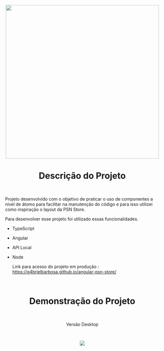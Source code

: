 <p align="center">
    <img style="height: 500px " src= "https://user-images.githubusercontent.com/98058431/209409845-83a5483b-1619-444d-807d-87e5b8de3f1b.png">

</p>

<h1 align="center"> Descrição do Projeto </h1>


<br>


 Projeto desenvolvido com o objetivo de praticar o uso de componentes a nível de átomo para facilitar na manutenção do código e para isso utilizei como inspiração o layout da PSN Store.
  
Para desenvolver esse projeto foi utilizado essas funcionalidades.
  
- TypeScript 
- Angular
- API Local
- Node

  Link para acesso do projeto em produção : https://g4brielbarbosa.github.io/angular-psn-store/

<br>

<h1 align="center"> Demonstração do Projeto </h1>

<br>

<p align="center">
  Versão Desktop
</p>

<br>

<p align="center">
  <img src="https://user-images.githubusercontent.com/98058431/209411692-4975a30f-f2fd-4bb0-b243-9288addd8bff.gif"> 
</p>


<br>

